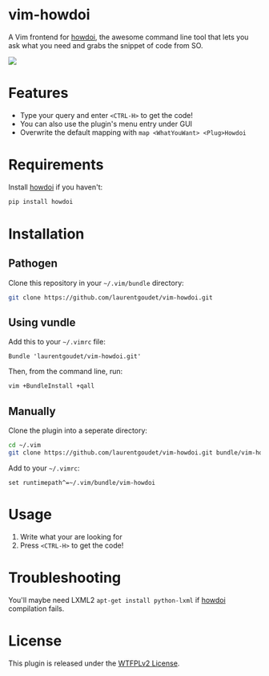 # vim-howdoi

A Vim frontend for [howdoi][1], the awesome command line tool that lets you ask what you need and grabs the snippet of code from SO.

<img src="https://raw.github.com/laurentgoudet/vim-howdoi/master/vim-howdoi.gif"/>

# Features

  * Type your query and enter `<CTRL-H>` to get the code!
  * You can also use the plugin's menu entry under GUI
  * Overwrite the default mapping with `map <WhatYouWant> <Plug>Howdoi`

# Requirements

Install [howdoi][1] if you haven't:

```bash
pip install howdoi
```

# Installation

## Pathogen

Clone this repository in your `~/.vim/bundle` directory:

```bash
git clone https://github.com/laurentgoudet/vim-howdoi.git
```

## Using vundle

Add this to your `~/.vimrc` file:

```vim
Bundle 'laurentgoudet/vim-howdoi.git'
```

Then, from the command line, run:

```bash
vim +BundleInstall +qall
```

## Manually

Clone the plugin into a seperate directory:

```bash
cd ~/.vim
git clone https://github.com/laurentgoudet/vim-howdoi.git bundle/vim-howdoi
```

Add to your `~/.vimrc`:

```
set runtimepath^=~/.vim/bundle/vim-howdoi
```

# Usage

1. Write what your are looking for
2. Press `<CTRL-H>` to get the code!

# Troubleshooting

You'll maybe need LXML2 `apt-get install python-lxml` if [howdoi][1] compilation fails.

# License

This plugin is released under the [WTFPLv2 License][2].

[1]: https://github.com/gleitz/howdoi
[2]: http://www.wtfpl.net/txt/copying/

